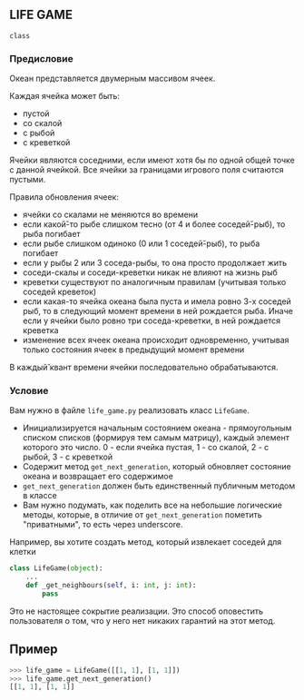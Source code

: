 ## LIFE GAME

`class`

### Предисловие

Океан представляется двумерным массивом ячеек. 

Каждая ячейка может быть:
* пустой
* со скалой
* с рыбой
* с креветкой


Ячейки являются соседними, если имеют хотя бы по одной общей точке с данной ячейкой.
Все ячейки за границами игрового поля считаются пустыми. 

Правила обновления ячеек:
* ячейки со скалами не меняются во времени
* если какой̆-то рыбе слишком тесно (от 4 и более соседей̆-рыб), то рыба погибает
* если рыбе слишком одиноко (0 или 1 соседей̆-рыб), то рыба погибает
* если у рыбы 2 или 3 соседа-рыбы, то она просто продолжает жить
* соседи-скалы и соседи-креветки никак не влияют на жизнь рыб
* креветки существуют по аналогичным правилам (учитывая только соседей креветок)
* если какая-то ячейка океана была пуста и имела ровно 3-х соседей рыб, то в следующий момент времени в ней рождается рыба.
Иначе если у ячейки было ровно три соседа-креветки, в ней рождается креветка
* изменение всех ячеек океана происходит одновременно, учитывая только состояния ячеек в предыдущий момент времени

В каждый̆ квант времени ячейки последовательно обрабатываются.

### Условие

Вам нужно в файле ```life_game.py``` реализовать класс ```LifeGame```.
* Инициализируется начальным состоянием океана - прямоугольным списком списков (формируя тем самым матрицу), каждый элемент которого это число. 
0 - если ячейка пустая, 1 - со скалой, 2 - с рыбой, 3 - с креветкой
* Содержит метод ```get_next_generation```, который обновляет состояние океана и возвращает его содержимое
* ```get_next_generation``` должен быть единственный публичным методом в классе
* Вам нужно подумать, как поделить все на небольшие логические методы, которые, 
в отличие от ```get_next_generation``` пометить "приватными", то есть через underscore. 

Например, вы хотите создать метод, который извлекает соседей для клетки
```python
class LifeGame(object):
    ...
    def _get_neighbours(self, i: int, j: int):
        pass
```
Это не настоящее сокрытие реализации. Это способ оповестить пользователя о том, что у него нет никаких гарантий на этот метод.

## Пример

```python
>>> life_game = LifeGame([[1, 1], [1, 1]])
>>> life_game.get_next_generation()
[[1, 1], [1, 1]]
```

